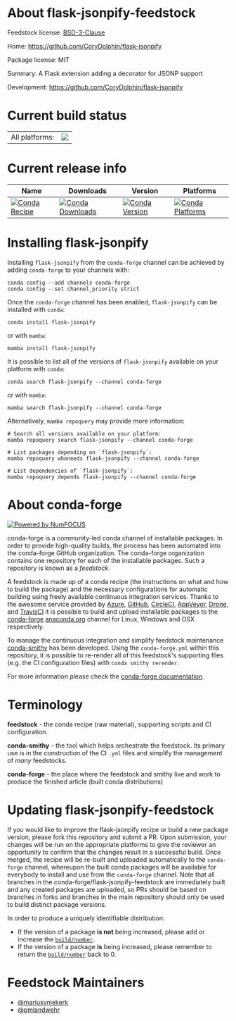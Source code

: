 About flask-jsonpify-feedstock
==============================

Feedstock license: [BSD-3-Clause](https://github.com/conda-forge/flask-jsonpify-feedstock/blob/main/LICENSE.txt)

Home: https://github.com/CoryDolphin/flask-jsonpify

Package license: MIT

Summary: A Flask extension adding a decorator for JSONP support

Development: https://github.com/CoryDolphin/flask-jsonpify

Current build status
====================


<table><tr><td>All platforms:</td>
    <td>
      <a href="https://dev.azure.com/conda-forge/feedstock-builds/_build/latest?definitionId=2958&branchName=main">
        <img src="https://dev.azure.com/conda-forge/feedstock-builds/_apis/build/status/flask-jsonpify-feedstock?branchName=main">
      </a>
    </td>
  </tr>
</table>

Current release info
====================

| Name | Downloads | Version | Platforms |
| --- | --- | --- | --- |
| [![Conda Recipe](https://img.shields.io/badge/recipe-flask--jsonpify-green.svg)](https://anaconda.org/conda-forge/flask-jsonpify) | [![Conda Downloads](https://img.shields.io/conda/dn/conda-forge/flask-jsonpify.svg)](https://anaconda.org/conda-forge/flask-jsonpify) | [![Conda Version](https://img.shields.io/conda/vn/conda-forge/flask-jsonpify.svg)](https://anaconda.org/conda-forge/flask-jsonpify) | [![Conda Platforms](https://img.shields.io/conda/pn/conda-forge/flask-jsonpify.svg)](https://anaconda.org/conda-forge/flask-jsonpify) |

Installing flask-jsonpify
=========================

Installing `flask-jsonpify` from the `conda-forge` channel can be achieved by adding `conda-forge` to your channels with:

```
conda config --add channels conda-forge
conda config --set channel_priority strict
```

Once the `conda-forge` channel has been enabled, `flask-jsonpify` can be installed with `conda`:

```
conda install flask-jsonpify
```

or with `mamba`:

```
mamba install flask-jsonpify
```

It is possible to list all of the versions of `flask-jsonpify` available on your platform with `conda`:

```
conda search flask-jsonpify --channel conda-forge
```

or with `mamba`:

```
mamba search flask-jsonpify --channel conda-forge
```

Alternatively, `mamba repoquery` may provide more information:

```
# Search all versions available on your platform:
mamba repoquery search flask-jsonpify --channel conda-forge

# List packages depending on `flask-jsonpify`:
mamba repoquery whoneeds flask-jsonpify --channel conda-forge

# List dependencies of `flask-jsonpify`:
mamba repoquery depends flask-jsonpify --channel conda-forge
```


About conda-forge
=================

[![Powered by
NumFOCUS](https://img.shields.io/badge/powered%20by-NumFOCUS-orange.svg?style=flat&colorA=E1523D&colorB=007D8A)](https://numfocus.org)

conda-forge is a community-led conda channel of installable packages.
In order to provide high-quality builds, the process has been automated into the
conda-forge GitHub organization. The conda-forge organization contains one repository
for each of the installable packages. Such a repository is known as a *feedstock*.

A feedstock is made up of a conda recipe (the instructions on what and how to build
the package) and the necessary configurations for automatic building using freely
available continuous integration services. Thanks to the awesome service provided by
[Azure](https://azure.microsoft.com/en-us/services/devops/), [GitHub](https://github.com/),
[CircleCI](https://circleci.com/), [AppVeyor](https://www.appveyor.com/),
[Drone](https://cloud.drone.io/welcome), and [TravisCI](https://travis-ci.com/)
it is possible to build and upload installable packages to the
[conda-forge](https://anaconda.org/conda-forge) [anaconda.org](https://anaconda.org/)
channel for Linux, Windows and OSX respectively.

To manage the continuous integration and simplify feedstock maintenance
[conda-smithy](https://github.com/conda-forge/conda-smithy) has been developed.
Using the ``conda-forge.yml`` within this repository, it is possible to re-render all of
this feedstock's supporting files (e.g. the CI configuration files) with ``conda smithy rerender``.

For more information please check the [conda-forge documentation](https://conda-forge.org/docs/).

Terminology
===========

**feedstock** - the conda recipe (raw material), supporting scripts and CI configuration.

**conda-smithy** - the tool which helps orchestrate the feedstock.
                   Its primary use is in the construction of the CI ``.yml`` files
                   and simplify the management of *many* feedstocks.

**conda-forge** - the place where the feedstock and smithy live and work to
                  produce the finished article (built conda distributions)


Updating flask-jsonpify-feedstock
=================================

If you would like to improve the flask-jsonpify recipe or build a new
package version, please fork this repository and submit a PR. Upon submission,
your changes will be run on the appropriate platforms to give the reviewer an
opportunity to confirm that the changes result in a successful build. Once
merged, the recipe will be re-built and uploaded automatically to the
`conda-forge` channel, whereupon the built conda packages will be available for
everybody to install and use from the `conda-forge` channel.
Note that all branches in the conda-forge/flask-jsonpify-feedstock are
immediately built and any created packages are uploaded, so PRs should be based
on branches in forks and branches in the main repository should only be used to
build distinct package versions.

In order to produce a uniquely identifiable distribution:
 * If the version of a package **is not** being increased, please add or increase
   the [``build/number``](https://docs.conda.io/projects/conda-build/en/latest/resources/define-metadata.html#build-number-and-string).
 * If the version of a package **is** being increased, please remember to return
   the [``build/number``](https://docs.conda.io/projects/conda-build/en/latest/resources/define-metadata.html#build-number-and-string)
   back to 0.

Feedstock Maintainers
=====================

* [@mariusvniekerk](https://github.com/mariusvniekerk/)
* [@pmlandwehr](https://github.com/pmlandwehr/)

